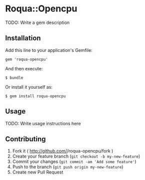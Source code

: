# Roqua::Opencpu

TODO: Write a gem description

## Installation

Add this line to your application's Gemfile:

    gem 'roqua-opencpu'

And then execute:

    $ bundle

Or install it yourself as:

    $ gem install roqua-opencpu

## Usage

TODO: Write usage instructions here

## Contributing

1. Fork it ( http://github.com/<my-github-username>/roqua-opencpu/fork )
2. Create your feature branch (`git checkout -b my-new-feature`)
3. Commit your changes (`git commit -am 'Add some feature'`)
4. Push to the branch (`git push origin my-new-feature`)
5. Create new Pull Request
